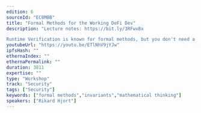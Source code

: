 ```yaml
---
edition: 6
sourceId: "EC8MBB"
title: "Formal Methods for the Working DeFi Dev"
description: "Lecture notes: https://bit.ly/3RFwvBx

Runtime Verification is known for formal methods, but you don't need a PhD to make your code better by thinking like a prover. Here we want to show you how you as a developer or auditor can apply fairly simple mathematical thinking to make your code more robust and your security work simpler. By thinking “invariants first” you can get stronger tests, better docs, and reduce the risk of introducing bugs in your future coding."
youtubeUrl: "https://youtu.be/ETlNhV9jYJw"
ipfsHash: ""
ethernaIndex: ""
ethernaPermalink: ""
duration: 3811
expertise: ""
type: "Workshop"
track: "Security"
tags: ["Security"]
keywords: ["formal methods","invariants","mathematical thinking"]
speakers: ["Rikard Hjort"]
---
```

